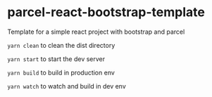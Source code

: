 # parcel-react-bootstrap-template

Template for a simple react project with bootstrap and parcel


`yarn clean` to clean the dist directory

`yarn start` to start the dev server

`yarn build` to build in production env

`yarn watch` to watch and build in dev env



